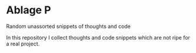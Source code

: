 # Ablage P
Random unassorted snippets of thoughts and code

In this repository I collect thoughts and code snippets which are not ripe for a real project.
